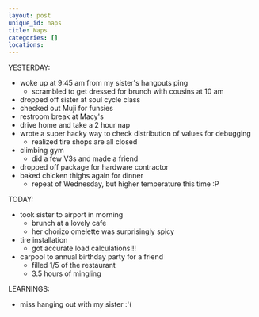```yaml
---
layout: post
unique_id: naps
title: Naps
categories: []
locations: 
---
```


YESTERDAY:
* woke up at 9:45 am from my sister's hangouts ping
  * scrambled to get dressed for brunch with cousins at 10 am
* dropped off sister at soul cycle class
* checked out Muji for funsies
* restroom break at Macy's
* drive home and take a 2 hour nap
* wrote a super hacky way to check distribution of values for debugging
  * realized tire shops are all closed
* climbing gym
  * did a few V3s and made a friend
* dropped off package for hardware contractor
* baked chicken thighs again for dinner
  * repeat of Wednesday, but higher temperature this time :P

TODAY:
* took sister to airport in morning
  * brunch at a lovely cafe
  * her chorizo omelette was surprisingly spicy
* tire installation
  * got accurate load calculations!!!
* carpool to annual birthday party for a friend
  * filled 1/5 of the restaurant
  * 3.5 hours of mingling

LEARNINGS:
* miss hanging out with my sister :'(
